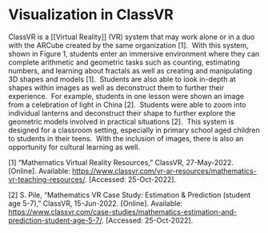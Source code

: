 # Visualization in ClassVR

ClassVR is a [[Virtual Reality]] (VR) system that may work alone or in a duo with the ARCube created by the same organization [1].  With this system, shown in Figure 1, students enter an immersive environment where they can complete arithmetic and geometric tasks such as counting, estimating numbers, and learning about fractals as well as creating and manipulating 3D shapes and models [1].  Students are also able to look in-depth at shapes within images as well as deconstruct them to further their experience.  For example, students in one lesson were shown an image from a celebration of light in China [2].  Students were able to zoom into individual lanterns and deconstruct their shape to further explore the geometric models involved in practical situations [2].  This system is designed for a classroom setting, especially in primary school aged children to students in their teens.  With the inclusion of images, there is also an opportunity for cultural learning as well.

[1] “Mathematics Virtual Reality Resources,” ClassVR, 27-May-2022. [Online]. Available: https://www.classvr.com/vr-ar-resources/mathematics-vr-teaching-resources/. [Accessed: 25-Oct-2022].

[2] S. Pile, “Mathematics VR Case Study: Estimation & Prediction (student age 5-7),” ClassVR, 15-Jun-2022. [Online]. Available: https://www.classvr.com/case-studies/mathematics-estimation-and-prediction-student-age-5-7/. [Accessed: 25-Oct-2022].